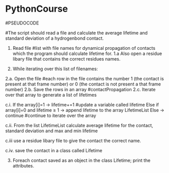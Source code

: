 # PythonCourse

#PSEUDOCODE

#The script should read a file and calculate the average lifetime and standard deviation of a hydrogenbond contact.

1. Read file #list with file names for dynamical propagation of contacts which the program should calculate lifetime for.
1.a Also open a residue libary file that contains the correct residues names.

2. While iterating over this list of filenames:

2.a. Open the file #each row in the file contains the number 1 (the contact is present at that frame number) or 0 (the contact is not present a that frame number)
2.b. Save the rows in an array #contactPropagation
2.c. Iterate over that array to generate a list of lifetimes

c.i. 
If the array[i]=1 -> lifetime+=1 #update a variable called lifetime
Else if array[i]=0 and lifetime ≥ 1 -> append lifetime to the array LifetimeList
Else -> continue #continue to iterate over the array

c.ii. 
From the list LifetimeList calculate average lifetime for the contact, standard deviation and max and min lifetime

c.iii 
use a residue libary file to give the contact the correct name.

c.iv.
save the contact in a class called Lifetime

3. Foreach contact saved as an object in the class Lifetime; print the attributes.
